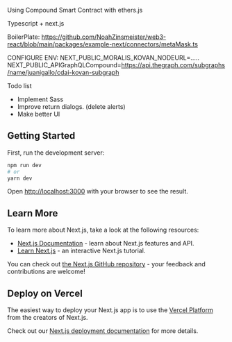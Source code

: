 Using Compound Smart Contract with ethers.js

Typescript + next.js

BoilerPlate: https://github.com/NoahZinsmeister/web3-react/blob/main/packages/example-next/connectors/metaMask.ts

CONFIGURE ENV:
NEXT_PUBLIC_MORALIS_KOVAN_NODEURL=.....
NEXT_PUBLIC_APIGraphQLCompound=https://api.thegraph.com/subgraphs/name/juanigallo/cdai-kovan-subgraph

Todo list

- Implement Sass
- Improve return dialogs. (delete alerts)
- Make better UI

## Getting Started

First, run the development server:

```bash
npm run dev
# or
yarn dev
```

Open [http://localhost:3000](http://localhost:3000) with your browser to see the result.

## Learn More

To learn more about Next.js, take a look at the following resources:

- [Next.js Documentation](https://nextjs.org/docs) - learn about Next.js features and API.
- [Learn Next.js](https://nextjs.org/learn) - an interactive Next.js tutorial.

You can check out [the Next.js GitHub repository](https://github.com/vercel/next.js/) - your feedback and contributions are welcome!

## Deploy on Vercel

The easiest way to deploy your Next.js app is to use the [Vercel Platform](https://vercel.com/new?utm_medium=default-template&filter=next.js&utm_source=create-next-app&utm_campaign=create-next-app-readme) from the creators of Next.js.

Check out our [Next.js deployment documentation](https://nextjs.org/docs/deployment) for more details.
